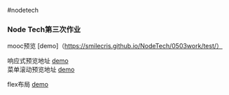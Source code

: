 ﻿#nodetech

### Node Tech第三次作业

mooc预览 [demo]（https://smilecris.github.io/NodeTech/0503work/test/）

响应式预览地址 [demo](https://smilecris.github.io/NodeTech/0503work/demo/) <br>
菜单滚动预览地址 [demo](https://smilecris.github.io/NodeTech/0503work/demo/index2.html)

flex布局 [demo](https://smilecris.github.io/NodeTech/0503work/flex.html)

